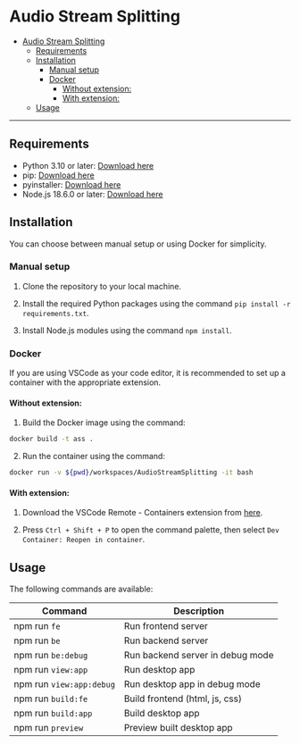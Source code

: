 # Audio Stream Splitting

- [Audio Stream Splitting](#audio-stream-splitting)
  - [Requirements](#requirements)
  - [Installation](#installation)
    - [Manual setup](#manual-setup)
    - [Docker](#docker)
      - [Without extension:](#without-extension)
      - [With extension:](#with-extension)
  - [Usage](#usage)

---

## Requirements

- Python 3.10 or later: [Download here](https://www.python.org/downloads/)
- pip: [Download here](https://pip.pypa.io/en/stable/cli/pip_download/)
- pyinstaller: [Download here](https://pypi.org/project/pyinstaller/)
- Node.js 18.6.0 or later: [Download here](https://nodejs.org/en/download)

## Installation

You can choose between manual setup or using Docker for simplicity.

### Manual setup

1. Clone the repository to your local machine.

2. Install the required Python packages using the command `pip install -r requirements.txt`.

3. Install Node.js modules using the command `npm install`.

### Docker

If you are using VSCode as your code editor, it is recommended to set up a container with the appropriate extension.

#### Without extension:

1. Build the Docker image using the command:

```bash
docker build -t ass .
```

2. Run the container using the command:

```bash
docker run -v ${pwd}/workspaces/AudioStreamSplitting -it bash
```

#### With extension:

1. Download the VSCode Remote - Containers extension from [here](https://marketplace.visualstudio.com/items?itemName=ms-vscode-remote.remote-containers).

2. Press `Ctrl + Shift + P` to open the command palette, then select `Dev Container: Reopen in container`.

## Usage

The following commands are available:

| Command                  | Description                      |
| ------------------------ | -------------------------------- |
| npm run `fe`             | Run frontend server              |
| npm run `be`             | Run backend server               |
| npm run `be:debug`       | Run backend server in debug mode |
| npm run `view:app`       | Run desktop app                  |
| npm run `view:app:debug` | Run desktop app in debug mode    |
| npm run `build:fe`       | Build frontend (html, js, css)   |
| npm run `build:app`      | Build desktop app                |
| npm run `preview`        | Preview built desktop app        |
